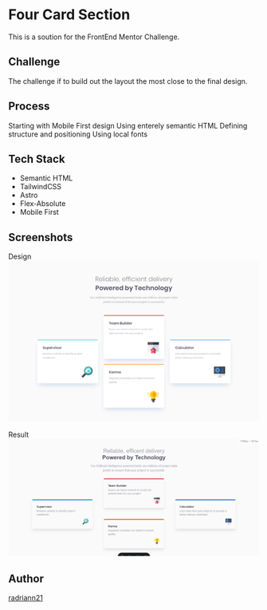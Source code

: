 # Four Card Section
This is a soution for the FrontEnd Mentor Challenge.

## Challenge
The challenge if to build out the layout the most close to the final design.

## Process
Starting with Mobile First design
Using enterely semantic HTML
Defining structure and positioning
Using local fonts

## Tech Stack
- Semantic HTML
- TailwindCSS
- Astro
- Flex-Absolute
- Mobile First

## Screenshots
Design 
![App Screenshot](/design/desktop-design.jpg)

Result
![App Screenshot](/screenshots/screenshot.png)


## Author
[radriann21](https://github.com/radriann21)
